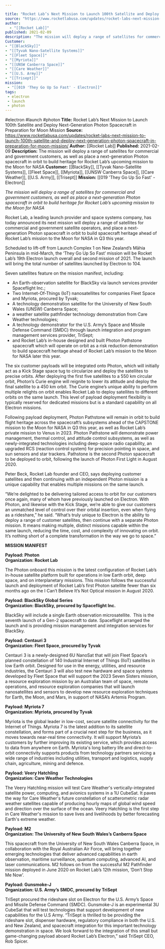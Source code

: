```yaml
---

title: "Rocket Lab’s Next Mission to Launch 100th Satellite and Deploy Next-Generation Photon Spacecraft in Preparation for Moon Mission "
source: "https://www.rocketlabusa.com/updates/rocket-labs-next-mission-to-launch-100th-satellite-and-deploy-next-generation-photon-spacecraft-in-preparation-for-moon-mission/"
author:
  - "[[Rocket Lab]]"
published: 2021-02-09
description: "The mission will deploy a range of satellites for commercial and government customers, as well as place a next-generation Photon spacecraft in orbit to build heritage for Rocket Lab’s upcoming mission to the Moon for NASA"
Customer: 
- "[[BlackSky]]"
- "[[Tyvak Nano-Satellite Systems]]"
- "[[Fleet Space]]"
- "[[Myriota]]"
- "[[UNSW Canberra Space]]"
- "[[Care Weather]]"
- "[[U.S. Army]]"
- "[[Trisept]]"
mission:
 - "[[019 'They Go Up So Fast' - Electron]]"
tags:
 - electron
 - launch
 - photon
---
```


#electron #launch #photon
**Title:** Rocket Lab’s Next Mission to Launch 100th Satellite and Deploy Next-Generation Photon Spacecraft in Preparation for Moon Mission 
**Source:** https://www.rocketlabusa.com/updates/rocket-labs-next-mission-to-launch-100th-satellite-and-deploy-next-generation-photon-spacecraft-in-preparation-for-moon-mission/
**Author:** [[Rocket Lab]]
**Published:** 2021-02-09
**Description:** The mission will deploy a range of satellites for commercial and government customers, as well as place a next-generation Photon spacecraft in orbit to build heritage for Rocket Lab’s upcoming mission to the Moon for NASA
**Customer:** [[BlackSky]], [[Tyvak Nano-Satellite Systems]], [[Fleet Space]], [[Myriota]], [[UNSW Canberra Space]], [[Care Weather]], [[U.S. Army]], [[Trisept]]
**Mission:** [[019 'They Go Up So Fast' - Electron]]

*The mission will deploy a range of satellites for commercial and government customers, as well as place a next-generation Photon spacecraft in orbit to build heritage for Rocket Lab’s upcoming mission to the Moon for NASA*

Rocket Lab, a leading launch provider and space systems company, has today announced its next mission will deploy a range of satellites for commercial and government satellite operators, and place a next-generation Photon spacecraft in orbit to build spacecraft heritage ahead of Rocket Lab’s mission to the Moon for NASA in Q3 this year.

Scheduled to lift-off from Launch Complex 1 on New Zealand’s Māhia Peninsula in mid-March, the ‘They Go Up So Fast’ mission will be Rocket Lab’s 19th Electron launch overall and second mission of 2021. The launch will bring the total number of satellites launched by Electron to 104.

Seven satellites feature on the mission manifest, including:

- An Earth-observation satellite for BlackSky via launch services provider Spaceflight Inc.;
- Two Internet-Of-Things (IoT) nanosatellites for companies Fleet Space and Myriota, procured by Tyvak;
- A technology demonstration satellite for the University of New South Wales (UNSW) Canberra Space;
- a weather satellite pathfinder technology demonstration from Care Weather technologies;
- A technology demonstrator for the U.S. Army’s Space and Missile Defense Command (SMDC) through launch integration and program management services provider, TriSept;
- and Rocket Lab’s in-house designed and built Photon Pathstone spacecraft which will operate on orbit as a risk reduction demonstration to build spacecraft heritage ahead of Rocket Lab’s mission to the Moon for NASA later this year.

The six customer payloads will be integrated onto Photon, which will initially act as a Kick Stage space tug to circularize and deploy the satellites to precise orbits. After deploying the first five satellites to a 550 km circular orbit, Photon’s Curie engine will reignite to lower its attitude and deploy the final satellite to a 450 km orbit. The Curie engine’s unique ability to perform multiple relights on orbit enables Rocket Lab to deploy satellites to different orbits on the same launch. This level of payload deployment flexibility is typically reserved for dedicated missions but is a standard capability on all Electron missions.

Following payload deployment, Photon Pathstone will remain in orbit to build flight heritage across the spacecraft’s subsystems ahead of the CAPSTONE mission to the Moon for NASA in Q3 this year, as well as Rocket Lab’s private mission to Venus in 2023. Photon Pathstone will demonstrate power management, thermal control, and attitude control subsystems, as well as newly-integrated technologies including deep-space radio capability, an upgraded RCS (reaction control system) for precision pointing in space, and sun sensors and star trackers. Pathstone is the second Photon spacecraft to be deployed to orbit, following the launch of Photon First Light in August 2020.

Peter Beck, Rocket Lab founder and CEO, says deploying customer satellites and then continuing with an independent Photon mission is a unique capability that enables multiple missions on the same launch.

“We’re delighted to be delivering tailored access to orbit for our customers once again, many of whom have previously launched on Electron. With Photon, and likewise with the Kick Stage, we’re able to give our customers an unmatched level of control over their orbital insertion, even when flying as a rideshare,” he said. “What’s truly unique to Electron is the ability to deploy a range of customer satellites, then continue with a separate Photon mission. It means making multiple, distinct missions capable within the same launch, reducing the time, cost, and complexity of innovating on orbit. It’s nothing short of a complete transformation in the way we go to space.”

**MISSION MANIFEST**

**Payload: Photon**  
**Organization: Rocket Lab**

The Photon onboard this mission is the latest configuration of Rocket Lab’s in-house satellite platform built for operations in low Earth orbit, deep space, and on interplanetary missions. This mission follows the successful launch and deployment of Rocket Lab’s first Photon satellite fewer than six months ago on the I Can’t Believe It’s Not Optical mission in August 2020.

**Payload: BlackSky Global Series**  
**Organization: BlackSky, procured by Spaceflight Inc.**

BlackSky will include a single Earth observation microsatellite.  This is the seventh launch of a Gen-2 spacecraft to date. Spaceflight arranged the launch and is providing mission management and integration services for BlackSky.

**Payload: Centauri 3**  
**Organization: Fleet Space, procured by Tyvak**

Centauri 3 is a newly-designed 6U NanoSat that will join Fleet Space’s planned constellation of 140 Industrial Internet of Things (IIoT) satellites in low Earth orbit. Designed for use in the energy, utilities, and resource industries, the Centauri 3 will also test new hardware and space systems developed by Fleet Space that will support the 2023 Seven Sisters mission, a resource exploration mission by an Australian team of space, remote operations, and resource exploration companies that will launch nanosatellites and sensors to develop new resource exploration techniques for Earth, the Moon, and Mars, in support of NASA’s Artemis Program.

**Payload: Myriota 7**  
**Organization: Myriota, procured by Tyvak**

Myriota is the global leader in low-cost, secure satellite connectivity for the Internet of Things. Myriota 7 is the latest addition to its satellite constellation, and forms part of a crucial next step for the business, as it moves towards near-real time connectivity. It will support Myriota’s customers by further improving its existing service, which provides access to data from anywhere on Earth. Myriota's long battery life and direct-to-orbit connectivity supports products from technology partners servicing a wide range of industries including utilities, transport and logistics, supply chain, agriculture, mining and defence.

**Payload: Veery Hatchling**  
**Organization: Care Weather Technologies**

The Veery Hatchling mission will test Care Weather's vertically-integrated satellite power, computing, and avionics systems in a 1U CubeSat. It paves the way for Care Weather's future constellation of scatterometric radar weather satellites capable of producing hourly maps of global wind speed and direction over the surface of the ocean. Veery Hatchling is the first step in Care Weather's mission to save lives and livelihoods by better forecasting Earth's extreme weather.

**Payload: M2**  
**Organization: The University of New South Wales’s Canberra Space**

This spacecraft from the University of New South Wales Canberra Space, in collaboration with the Royal Australian Air Force, will bring together emerging technologies that deliver advanced capabilities in earth observation, maritime surveillance, quantum computing, advanced AI, and laser communications. M2 follows on from the successful M2 Pathfinder mission deployed in June 2020 on Rocket Lab’s 12th mission, ‘Don’t Stop Me Now’.

**Payload: Gunsmoke-J**  
**Organization: U.S. Army’s SMDC, procured by TriSept**

TriSept procured the rideshare slot on Electron for the U.S. Army’s Space and Missile Defense Command (SMDC). Gunsmoke-J is an experimental 3U CubeSat that will test technologies that support development of new capabilities for the U.S Army. “TriSept is thrilled to be providing the rideshare slot, dispenser hardware, regulatory compliance in both the U.S. and New Zealand, and spacecraft integration for this important technology demonstration in space. We look forward to the integration of this small but game-changing payload aboard Rocket Lab’s Electron,” said TriSept CEO, Rob Spicer.